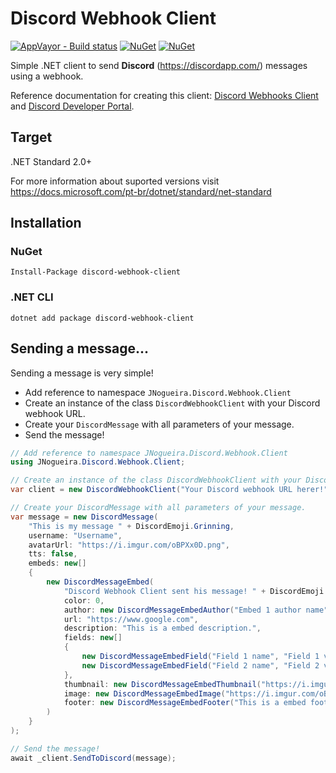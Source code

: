 # Discord Webhook Client
[![AppVayor - Build status](https://ci.appveyor.com/api/projects/status/hqdwvdowbmifop4f?svg=true)](https://ci.appveyor.com/project/jlnpinheiro/discord-webhook-client) [![NuGet](https://img.shields.io/nuget/dt/discord-webhook-client.svg?style=flat-square)](https://www.nuget.org/packages/discord-webhook-client) [![NuGet](https://img.shields.io/nuget/v/discord-webhook-client.svg?style=flat-square)](https://www.nuget.org/packages/discord-webhook-client)

Simple .NET client to send **Discord** (https://discordapp.com/) messages using a webhook.

Reference documentation for creating this client: [Discord Webhooks Client](https://birdie0.github.io/discord-webhooks-guide/) and [Discord Developer Portal](https://discordapp.com/developers/docs/intro).

## Target
.NET Standard 2.0+

For more information about suported versions visit https://docs.microsoft.com/pt-br/dotnet/standard/net-standard

## Installation

### NuGet
```
Install-Package discord-webhook-client
```
### .NET CLI
```
dotnet add package discord-webhook-client
```

## Sending a message...
Sending a message is very simple!
- Add reference to namespace ```JNogueira.Discord.Webhook.Client```
- Create an instance of the class ```DiscordWebhookClient``` with your Discord webhook URL.
- Create your ```DiscordMessage``` with all parameters of your message.
- Send the message!

```csharp
// Add reference to namespace JNogueira.Discord.Webhook.Client
using JNogueira.Discord.Webhook.Client;

// Create an instance of the class DiscordWebhookClient with your Discord webhook URL.
var client = new DiscordWebhookClient("Your Discord webhook URL herer!");

// Create your DiscordMessage with all parameters of your message.
var message = new DiscordMessage(
    "This is my message " + DiscordEmoji.Grinning,
    username: "Username",
    avatarUrl: "https://i.imgur.com/oBPXx0D.png",
    tts: false,
    embeds: new[]
    {
        new DiscordMessageEmbed(
            "Discord Webhook Client sent his message! " + DiscordEmoji.Heart,
            color: 0,
            author: new DiscordMessageEmbedAuthor("Embed 1 author name"),
            url: "https://www.google.com",
            description: "This is a embed description.",
            fields: new[]
            {
                new DiscordMessageEmbedField("Field 1 name", "Field 1 value"),
                new DiscordMessageEmbedField("Field 2 name", "Field 2 value")
            },
            thumbnail: new DiscordMessageEmbedThumbnail("https://i.imgur.com/oBPXx0D.png"),
            image: new DiscordMessageEmbedImage("https://i.imgur.com/oBPXx0D.png"),
            footer: new DiscordMessageEmbedFooter("This is a embed footer text " + DiscordEmoji.Pray, "https://i.imgur.com/oBPXx0D.png")
        )
    }
);

// Send the message!
await _client.SendToDiscord(message);
```
